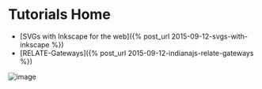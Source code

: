---
---
# Tutorials Home

* [SVGs with Inkscape for the web]({% post_url 2015-09-12-svgs-with-inkscape %})
* [RELATE-Gateways]({% post_url 2015-09-12-indianajs-relate-gateways %})

![image](./XX)